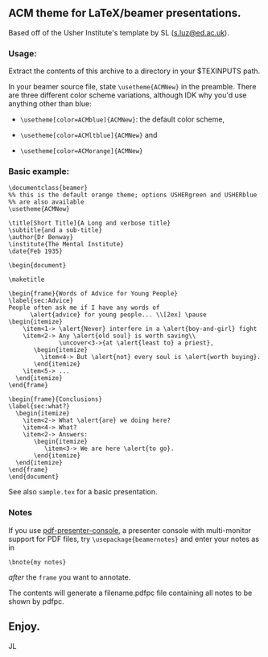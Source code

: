 ## ACM theme for LaTeX/beamer presentations.  

Based off of the Usher Institute's template by SL (s.luz@ed.ac.uk).

### Usage:

Extract the contents of this archive to a directory in your $TEXINPUTS
path.

In your beamer source file, state `\usetheme{ACMNew}` in the
preamble. There are three different color scheme variations, although IDK why you'd use anything other than blue:

- `\usetheme[color=ACMblue]{ACMNew}`: the default color scheme, 

- `\usetheme[color=ACMltblue]{ACMNew}` and

- `\usetheme[color=ACMorange]{ACMNew}`

### Basic example:

```TeX
\documentclass{beamer}
%% this is the default orange theme; options USHERgreen and USHERblue
%% are also available
\usetheme{ACMNew} 

\title[Short Title]{A Long and verbose title}
\subtitle{and a sub-title}
\author{Dr Benway}
\institute{The Mental Institute}
\date{Feb 1935}

\begin{document}

\maketitle

\begin{frame}{Words of Advice for Young People}
\label{sec:Advice}
People often ask me if I have any words of
      \alert{advice} for young people... \\[2ex] \pause
\begin{itemize}
    \item<1-> \alert{Never} interfere in a \alert{boy-and-girl} fight
    \item<2-> Any \alert{old soul} is worth saving\\
              \uncover<3->{at \alert{least to} a priest},
       \begin{itemize}
         \item<4-> But \alert{not} every soul is \alert{worth buying}.
       \end{itemize}
    \item<5-> ...
  \end{itemize}
\end{frame}

\begin{frame}{Conclusions}
\label{sec:what?}
  \begin{itemize}
    \item<2-> What \alert{are} we doing here?
    \item<4-> What?
    \item<2-> Answers:
       \begin{itemize}
          \item<3-> We are here \alert{to go}.
       \end{itemize}
  \end{itemize}
\end{frame}
\end{document}
```

See also `sample.tex` for a basic presentation. 

### Notes

If you use [pdf-presenter-console](https://pdfpc.github.io/), a
presenter console with multi-monitor support for PDF files, try
`\usepackage{beamernotes}` and enter your notes as in

```Tex
\bnote{my notes}
```

*after* the `frame` you want to annotate.

The contents will generate a filename.pdfpc file containing
all notes to be shown by pdfpc.


Enjoy.
--
JL
